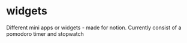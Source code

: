 # widgets
Different mini apps or widgets - made for notion.
Currently consist of a pomodoro timer and stopwatch